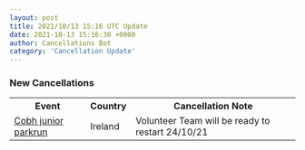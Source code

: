 ```yaml
---
layout: post
title: 2021/10/13 15:16 UTC Update
date: 2021-10-13 15:16:30 +0000
author: Cancellations Bot
category: 'Cancellation Update'
---
```


<h3>New Cancellations</h3>
<div class='hscrollable'>
<table style='width: 100%'>
    <tr>
        <th>Event</th>
        <th>Country</th>
        <th>Cancellation Note</th>
    </tr>
    <tr>
        <td><a href="https://www.parkrun.ie/cobh-juniors">Cobh junior parkrun</a></td>
        <td>Ireland</td>
        <td>Volunteer Team will be ready to restart 24/10/21</td>
    </tr>
</table>
</div>
